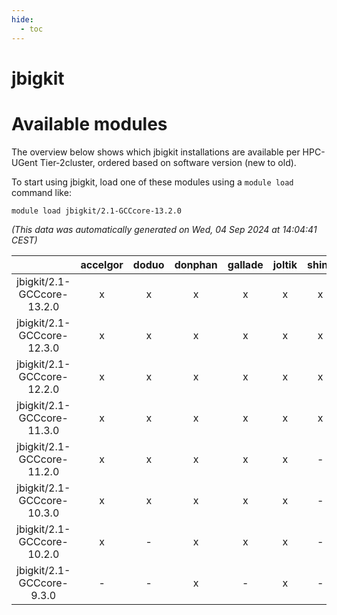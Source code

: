 ```yaml
---
hide:
  - toc
---
```


jbigkit
=======

# Available modules


The overview below shows which jbigkit installations are available per HPC-UGent Tier-2cluster, ordered based on software version (new to old).

To start using jbigkit, load one of these modules using a `module load` command like:

```shell
module load jbigkit/2.1-GCCcore-13.2.0
```

*(This data was automatically generated on Wed, 04 Sep 2024 at 14:04:41 CEST)*  

| |accelgor|doduo|donphan|gallade|joltik|shinx|skitty|
| :---: | :---: | :---: | :---: | :---: | :---: | :---: | :---: |
|jbigkit/2.1-GCCcore-13.2.0|x|x|x|x|x|x|x|
|jbigkit/2.1-GCCcore-12.3.0|x|x|x|x|x|x|x|
|jbigkit/2.1-GCCcore-12.2.0|x|x|x|x|x|x|x|
|jbigkit/2.1-GCCcore-11.3.0|x|x|x|x|x|x|x|
|jbigkit/2.1-GCCcore-11.2.0|x|x|x|x|x|-|x|
|jbigkit/2.1-GCCcore-10.3.0|x|x|x|x|x|-|x|
|jbigkit/2.1-GCCcore-10.2.0|x|-|x|x|x|-|x|
|jbigkit/2.1-GCCcore-9.3.0|-|-|x|-|x|-|x|
